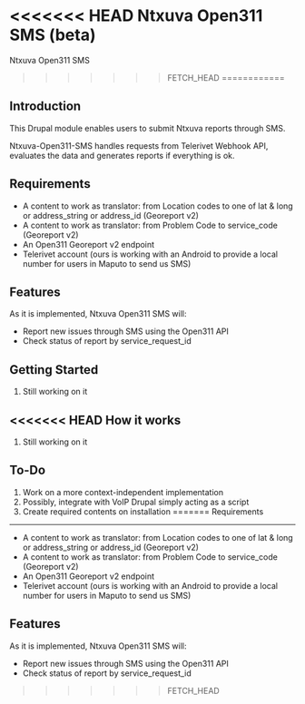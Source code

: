 <<<<<<< HEAD
Ntxuva Open311 SMS (beta)
=======
Ntxuva Open311 SMS
>>>>>>> FETCH_HEAD
============

Introduction
-----

This Drupal module enables users to submit Ntxuva reports through SMS.

Ntxuva-Open311-SMS handles requests from Telerivet Webhook API, evaluates the data and generates reports if everything is ok.

Requirements
-----
* A content to work as translator: from Location codes to one of lat & long or address_string or address_id (Georeport v2)
* A content to work as translator: from Problem Code to service_code (Georeport v2)
* An Open311 Georeport v2 endpoint
* Telerivet account (ours is working with an Android to provide a local number for users in Maputo to send us SMS)

Features
----
As it is implemented, Ntxuva Open311 SMS will:
* Report new issues through SMS using the Open311 API
* Check status of report by service_request_id

Getting Started
----
1. Still working on it

<<<<<<< HEAD
How it works
----
1. Still working on it

To-Do
---
1. Work on a more context-independent implementation
2. Possibly, integrate with VoIP Drupal simply acting as a script
3. Create required contents on installation
=======
Requirements
-----
* A content to work as translator: from Location codes to one of lat & long or address_string or address_id (Georeport v2)
* A content to work as translator: from Problem Code to service_code (Georeport v2)
* An Open311 Georeport v2 endpoint
* Telerivet account (ours is working with an Android to provide a local number for users in Maputo to send us SMS)

Features
----
As it is implemented, Ntxuva Open311 SMS will:
* Report new issues through SMS using the Open311 API
* Check status of report by service_request_id
>>>>>>> FETCH_HEAD
